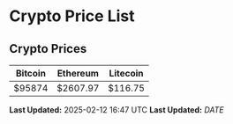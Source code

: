 # Crypto Price List

## Crypto Prices
| Bitcoin | Ethereum | Litecoin |
| ------- | -------- | -------- |
| $95874 | $2607.97 | $116.75 |
**Last Updated:** 2025-02-12 16:47 UTC
**Last Updated:** $DATE$
